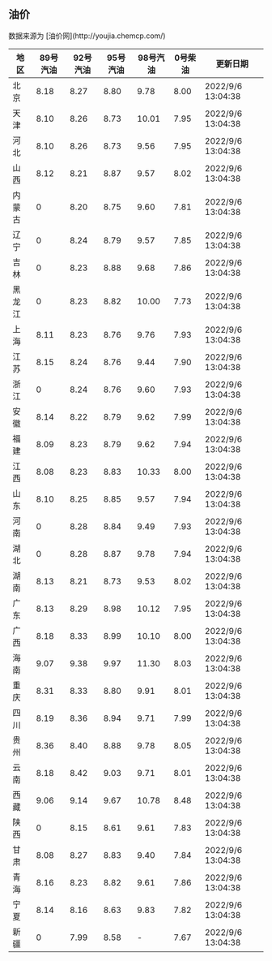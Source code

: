 
<!DOCTYPE html>
<html lang="zh-cn">
<head>
<link href="https://cdn.jsdelivr.net/gh/RookieFanzk/link/github.css" rel="stylesheet">
</head>

<body>
<h2>油价</h2>
<p>数据来源为 [油价网](http://youjia.chemcp.com/) </p>
<table>
<thead>
<tr>
<th>地区</th>
<th>89号汽油</th>
<th>92号汽油</th>
<th>95号汽油</th>
<th>98号汽油</th>
<th>0号柴油</th>
<th>更新日期</th>
</tr>
</thead>
<tbody>
<tr>
<td>北京</td>
<td>8.18</td>
<td>8.27</td>
<td>8.80</td>
<td>9.78</td>
<td>8.00</td>
<td>2022/9/6 13:04:38</td>
</tr>
<tr>
<td>天津</td>
<td>8.10</td>
<td>8.26</td>
<td>8.73</td>
<td>10.01</td>
<td>7.95</td>
<td>2022/9/6 13:04:38</td>
</tr>
<tr>
<td>河北</td>
<td>8.10</td>
<td>8.26</td>
<td>8.73</td>
<td>9.56</td>
<td>7.95</td>
<td>2022/9/6 13:04:38</td>
</tr>
<tr>
<td>山西</td>
<td>8.12</td>
<td>8.21</td>
<td>8.87</td>
<td>9.57</td>
<td>8.02</td>
<td>2022/9/6 13:04:38</td>
</tr>
<tr>
<td>内蒙古</td>
<td>0</td>
<td>8.20</td>
<td>8.75</td>
<td>9.60</td>
<td>7.81</td>
<td>2022/9/6 13:04:38</td>
</tr>
<tr>
<td>辽宁</td>
<td>0</td>
<td>8.24</td>
<td>8.79</td>
<td>9.57</td>
<td>7.85</td>
<td>2022/9/6 13:04:38</td>
</tr>
<tr>
<td>吉林</td>
<td>0</td>
<td>8.23</td>
<td>8.88</td>
<td>9.68</td>
<td>7.86</td>
<td>2022/9/6 13:04:38</td>
</tr>
<tr>
<td>黑龙江</td>
<td>0</td>
<td>8.23</td>
<td>8.82</td>
<td>10.00</td>
<td>7.73</td>
<td>2022/9/6 13:04:38</td>
</tr>
<tr>
<td>上海</td>
<td>8.11</td>
<td>8.23</td>
<td>8.76</td>
<td>9.76</td>
<td>7.93</td>
<td>2022/9/6 13:04:38</td>
</tr>
<tr>
<td>江苏</td>
<td>8.15</td>
<td>8.24</td>
<td>8.76</td>
<td>9.44</td>
<td>7.90</td>
<td>2022/9/6 13:04:38</td>
</tr>
<tr>
<td>浙江</td>
<td>0</td>
<td>8.24</td>
<td>8.76</td>
<td>9.60</td>
<td>7.93</td>
<td>2022/9/6 13:04:38</td>
</tr>
<tr>
<td>安徽</td>
<td>8.14</td>
<td>8.22</td>
<td>8.79</td>
<td>9.62</td>
<td>7.99</td>
<td>2022/9/6 13:04:38</td>
</tr>
<tr>
<td>福建</td>
<td>8.09</td>
<td>8.23</td>
<td>8.79</td>
<td>9.62</td>
<td>7.94</td>
<td>2022/9/6 13:04:38</td>
</tr>
<tr>
<td>江西</td>
<td>8.08</td>
<td>8.23</td>
<td>8.83</td>
<td>10.33</td>
<td>8.00</td>
<td>2022/9/6 13:04:38</td>
</tr>
<tr>
<td>山东</td>
<td>8.10</td>
<td>8.25</td>
<td>8.85</td>
<td>9.57</td>
<td>7.94</td>
<td>2022/9/6 13:04:38</td>
</tr>
<tr>
<td>河南</td>
<td>0</td>
<td>8.28</td>
<td>8.84</td>
<td>9.49</td>
<td>7.93</td>
<td>2022/9/6 13:04:38</td>
</tr>
<tr>
<td>湖北</td>
<td>0</td>
<td>8.28</td>
<td>8.87</td>
<td>9.78</td>
<td>7.94</td>
<td>2022/9/6 13:04:38</td>
</tr>
<tr>
<td>湖南</td>
<td>8.13</td>
<td>8.21</td>
<td>8.73</td>
<td>9.53</td>
<td>8.02</td>
<td>2022/9/6 13:04:38</td>
</tr>
<tr>
<td>广东</td>
<td>8.13</td>
<td>8.29</td>
<td>8.98</td>
<td>10.12</td>
<td>7.95</td>
<td>2022/9/6 13:04:38</td>
</tr>
<tr>
<td>广西</td>
<td>8.18</td>
<td>8.33</td>
<td>8.99</td>
<td>10.10</td>
<td>8.00</td>
<td>2022/9/6 13:04:38</td>
</tr>
<tr>
<td>海南</td>
<td>9.07</td>
<td>9.38</td>
<td>9.97</td>
<td>11.30</td>
<td>8.03</td>
<td>2022/9/6 13:04:38</td>
</tr>
<tr>
<td>重庆</td>
<td>8.31</td>
<td>8.33</td>
<td>8.80</td>
<td>9.91</td>
<td>8.01</td>
<td>2022/9/6 13:04:38</td>
</tr>
<tr>
<td>四川</td>
<td>8.19</td>
<td>8.36</td>
<td>8.94</td>
<td>9.71</td>
<td>7.99</td>
<td>2022/9/6 13:04:38</td>
</tr>
<tr>
<td>贵州</td>
<td>8.36</td>
<td>8.40</td>
<td>8.88</td>
<td>9.78</td>
<td>8.05</td>
<td>2022/9/6 13:04:38</td>
</tr>
<tr>
<td>云南</td>
<td>8.18</td>
<td>8.42</td>
<td>9.03</td>
<td>9.71</td>
<td>8.01</td>
<td>2022/9/6 13:04:38</td>
</tr>
<tr>
<td>西藏</td>
<td>9.06</td>
<td>9.14</td>
<td>9.67</td>
<td>10.78</td>
<td>8.48</td>
<td>2022/9/6 13:04:38</td>
</tr>
<tr>
<td>陕西</td>
<td>0</td>
<td>8.15</td>
<td>8.61</td>
<td>9.61</td>
<td>7.83</td>
<td>2022/9/6 13:04:38</td>
</tr>
<tr>
<td>甘肃</td>
<td>8.08</td>
<td>8.27</td>
<td>8.83</td>
<td>9.40</td>
<td>7.84</td>
<td>2022/9/6 13:04:38</td>
</tr>
<tr>
<td>青海</td>
<td>8.16</td>
<td>8.23</td>
<td>8.82</td>
<td>9.61</td>
<td>7.86</td>
<td>2022/9/6 13:04:38</td>
</tr>
<tr>
<td>宁夏</td>
<td>8.14</td>
<td>8.16</td>
<td>8.63</td>
<td>9.83</td>
<td>7.82</td>
<td>2022/9/6 13:04:38</td>
</tr>
<tr>
<td>新疆</td>
<td>0</td>
<td>7.99</td>
<td>8.58</td>
<td>-</td>
<td>7.67</td>
<td>2022/9/6 13:04:38</td>
</tr>
</tbody>
</table>
</body>
</html>
